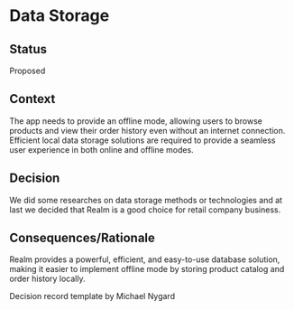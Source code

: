 # Data Storage

## Status
Proposed

## Context

The app needs to provide an offline mode, allowing users to browse products and view their order history even without an internet connection. Efficient local data storage solutions are required to provide a seamless user experience in both online and offline modes.


## Decision

We did some researches on data storage methods or technologies and at last we decided that Realm is a good choice for retail company business.

## Consequences/Rationale

Realm provides a powerful, efficient, and easy-to-use database solution, making it easier to implement offline mode by storing product catalog and order history locally.

Decision record template by Michael Nygard